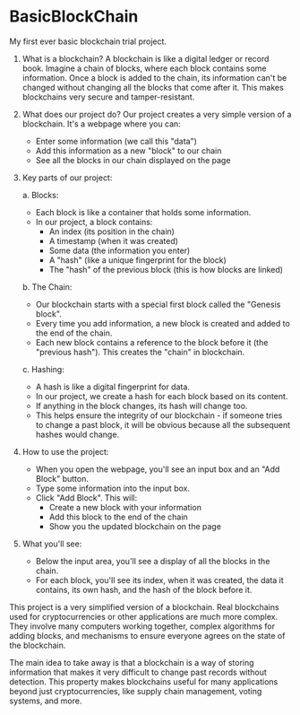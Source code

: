 # BasicBlockChain
 My first ever basic blockchain trial project.
1. What is a blockchain?
   A blockchain is like a digital ledger or record book. Imagine a chain of blocks, where each block contains some information. Once a block is added to the chain, its information can't be changed without changing all the blocks that come after it. This makes blockchains very secure and tamper-resistant.

2. What does our project do?
   Our project creates a very simple version of a blockchain. It's a webpage where you can:
   - Enter some information (we call this "data")
   - Add this information as a new "block" to our chain
   - See all the blocks in our chain displayed on the page

3. Key parts of our project:

   a. Blocks:
      - Each block is like a container that holds some information.
      - In our project, a block contains:
        * An index (its position in the chain)
        * A timestamp (when it was created)
        * Some data (the information you enter)
        * A "hash" (like a unique fingerprint for the block)
        * The "hash" of the previous block (this is how blocks are linked)

   b. The Chain:
      - Our blockchain starts with a special first block called the "Genesis block".
      - Every time you add information, a new block is created and added to the end of the chain.
      - Each new block contains a reference to the block before it (the "previous hash"). This creates the "chain" in blockchain.

   c. Hashing:
      - A hash is like a digital fingerprint for data.
      - In our project, we create a hash for each block based on its content.
      - If anything in the block changes, its hash will change too.
      - This helps ensure the integrity of our blockchain - if someone tries to change a past block, it will be obvious because all the subsequent hashes would change.

4. How to use the project:
   - When you open the webpage, you'll see an input box and an "Add Block" button.
   - Type some information into the input box.
   - Click "Add Block". This will:
     * Create a new block with your information
     * Add this block to the end of the chain
     * Show you the updated blockchain on the page

5. What you'll see:
   - Below the input area, you'll see a display of all the blocks in the chain.
   - For each block, you'll see its index, when it was created, the data it contains, its own hash, and the hash of the block before it.

This project is a very simplified version of a blockchain. Real blockchains used for cryptocurrencies or other applications are much more complex. They involve many computers working together, complex algorithms for adding blocks, and mechanisms to ensure everyone agrees on the state of the blockchain.

The main idea to take away is that a blockchain is a way of storing information that makes it very difficult to change past records without detection. This property makes blockchains useful for many applications beyond just cryptocurrencies, like supply chain management, voting systems, and more.